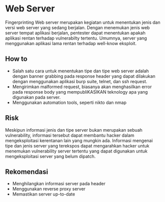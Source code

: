 # Web Server
Fingerprinting Web server merupakan kegiatan untuk menentukan jenis dan versi web server yang sedang berjalan. Dengan menemukan jenis web server tempat aplikasi berjalan, pentester dapat menentukan apakah aplikasi rentan terhadap vulnerabilty tertentu. Umumnya, server yang menggunakan aplikasi lama rentan terhadap well-know eksploit.

## How to
- Salah satu cara untuk menentukan tipe dan tipe web server adalah dengan banner grabbing pada response header yang dapat dilakukan dengan menggunakan aplikasi burp suite, telnet, dan ssh request.
- Mengirimkan malformed request, biasanya akan menghasilkan error pada response body yang mempubliKASIKAN teknology apa yang digunakan pada server.
- Menggunakan automation tools, seperti nikto dan nmap

## Risk
Meskipun informasi jenis dan tipe server bukan merupakan sebuah vulnerability, informasi tersebut dapat membantu hacker dalam mengeksploitasi kerentanan lain yang mungkin ada. Informasi mengenai tipe dan jenis server yang terekspos dapat mengarahkan hacker untuk menemukan vulnerability server tertentu yang dapat digunakan untuk mengeksploitasi server yang belum dipatch.

## Rekomendasi
- Menghilangkan informasi server pada header
- Menggunakan reverse proxy server
- Memastikan server up-to-date
